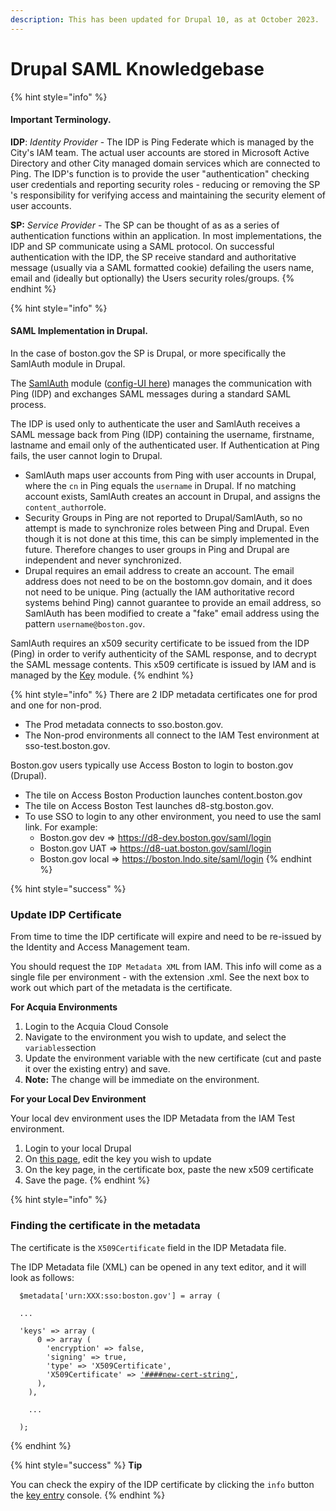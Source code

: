 ```yaml
---
description: This has been updated for Drupal 10, as at October 2023.
---
```


# Drupal SAML Knowledgebase

{% hint style="info" %}
#### Important Terminology.

**IDP**: _Identity Provider_ - The IDP is Ping Federate which is managed by the City's IAM team. The actual user accounts are stored in Microsoft Active Directory and other City managed domain services which are connected to Ping. The IDP's function is to provide the user "authentication" checking user credentials and reporting  security roles - reducing or removing the SP 's responsibility for verifying access and maintaining the security element of user accounts.

**SP:** _Service Provider_ - The SP can be thought of as as a series of authentication functions within an application. In most implementations, the IDP and SP communicate using a SAML protocol. On successful authentication with the IDP, the SP receive standard and authoritative message (usually via a SAML formatted cookie) defailing the users name, email and (ideally but optionally) the Users security roles/groups.
{% endhint %}

{% hint style="info" %}
#### SAML Implementation in Drupal.

In the case of boston.gov the SP is Drupal, or more specifically the SamlAuth module in Drupal.&#x20;

The [SamlAuth](https://www.drupal.org/project/samlauth) module ([config-UI here](https://content.boston.gov/admin/config/people/saml)) manages the communication with Ping (IDP) and exchanges SAML messages during a standard SAML process.

The IDP is used only to authenticate the user and SamlAuth receives a SAML message back from Ping (IDP) containing the username, firstname, lastname and email only of the authenticated user.  If Authentication at Ping fails, the user cannot login to Drupal.

* SamlAuth maps user accounts from Ping with user accounts in Drupal, where the `cn` in Ping equals the `username` in Drupal.  If no matching account exists, SamlAuth creates an account in Drupal, and assigns the `content_author`role.&#x20;
* Security Groups in Ping are not reported to Drupal/SamlAuth, so no attempt is made to synchronize roles between Ping and Drupal.  Even though it is not done at this time, this can be simply implemented in the future. Therefore changes to user groups in Ping and Drupal are independent and never synchronized.
* Drupal requires an email address to create an account. The email address does not need to be on the bostomn.gov domain, and it does not need to be unique.  Ping (actually the IAM authoritative record systems behind Ping) cannot guarantee to provide an email address, so SamlAuth has been modified to create a "fake" email address using the pattern `username@boston.gov`.

SamlAuth requires an x509 security certificate to be issued from the IDP (Ping) in order to verify authenticity of the SAML response, and to decrypt the SAML message contents.  This x509 certificate is issued by IAM and is managed by the [Key](https://www.drupal.org/project/key) module.
{% endhint %}

{% hint style="info" %}
There are 2 IDP metadata certificates one for prod and one for non-prod. &#x20;

* The Prod metadata connects to sso.boston.gov.&#x20;
* The Non-prod environments all connect to the IAM Test environment at sso-test.boston.gov.

Boston.gov users typically use Access Boston to login to boston.gov (Drupal).&#x20;

* The tile on Access Boston Production launches content.boston.gov&#x20;
* The tile on Access Boston Test launches d8-stg.boston.gov.
* To use SSO to login to any other environment, you need to use the saml link. For example:
  * Boston.gov dev => https://d8-dev.boston.gov/saml/login
  * Boston.gov UAT => https://d8-uat.boston.gov/saml/login
  * Boston.gov local => https://boston.lndo.site/saml/login
{% endhint %}

{% hint style="success" %}
### Update IDP Certificate

From time to time the IDP certificate will expire and need to be re-issued by the Identity and Access Management team.

You should request the `IDP Metadata XML` from IAM. This info will come as a single file per environment - with the extension .xml. See the next box to work out which part of the metadata is the certificate.

**For Acquia Environments**

1. Login to the Acquia Cloud Console
2. Navigate to the environment you wish to update, and select the `variables`section
3. Update the environment variable with the new certificate (cut and paste it over the existing entry) and save.
4. **Note:** The change will be immediate on the environment.

**For your Local Dev Environment**

Your local dev environment uses the IDP Metadata from the IAM Test environment.

1. Login to your local Drupal
2. On [this page](https://boston.lndo.site/admin/config/system/keys), edit the key you wish to update
3. On the key page, in the certificate box, paste the new x509 certificate
4. Save the page.
{% endhint %}

{% hint style="info" %}
### Finding the certificate in the metadata

The certificate is the `X509Certificate` field in the IDP Metadata file.

The IDP Metadata file (XML) can be opened in any text editor, and it will look as follows:

<pre><code>  $metadata['urn:XXX:sso:boston.gov'] = array (
  
  ...
  
  'keys' => array (
      0 => array (
        'encryption' => false,
        'signing' => true,
        'type' => 'X509Certificate',
        'X509Certificate' => <a data-footnote-ref href="#user-content-fn-1">'####new-cert-string'</a>,
      ),
    ),
    
    ...

  );
</code></pre>
{% endhint %}

{% hint style="success" %}
**Tip**

You can check the expiry of the IDP certificate by clicking the `info` button the [key entry](https://content.boston.gov/admin/config/system/keys) console.
{% endhint %}

[^1]: This is the certificate  &#x20;
